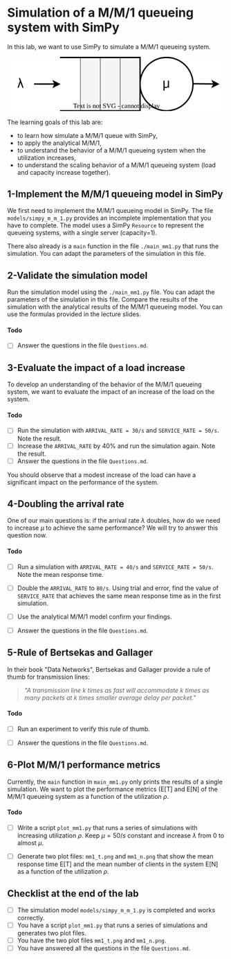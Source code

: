 Simulation of a M/M/1 queueing system with SimPy
========================================================================


In this lab, we want to use SimPy to simulate a M/M/1 queueing system.

![Single server system](images/queue.svg)

The learning goals of this lab are:

- to learn how simulate a M/M/1 queue with SimPy,
- to apply the analytical M/M/1,
- to understand the behavior of a M/M/1 queueing system when the utilization increases,
- to understand the scaling behavior of a M/M/1 queueing system (load and capacity increase together).


1-Implement the M/M/1 queueing model in SimPy
---------------------------------------------

We first need to implement the M/M/1 queueing model in SimPy. The file `models/simpy_m_m_1.py` provides an incomplete implementation that you have to complete. The model uses a SimPy `Resource` to represent the queueing systems, with a single server (capacity=1).

There also already is a `main` function in the file `./main_mm1.py` that runs the simulation. You can adapt the parameters of the simulation in this file.


2-Validate the simulation model
-------------------------------

Run the simulation model using the `./main_mm1.py` file. You can adapt the parameters of the simulation in this file.
Compare the results of the simulation with the analytical results of the M/M/1 queueing model. You can use the formulas provided in the lecture slides.

#### Todo

- [ ] Answer the questions in the file `Questions.md`.


3-Evaluate the impact of a load increase
-----------------------------------------

To develop an understanding of the behavior of the M/M/1 queueing system, we want to evaluate the impact of an increase of the load on the system.

#### Todo

- [ ] Run the simulation with `ARRIVAL_RATE = 30/s` and `SERVICE_RATE = 50/s`. Note the result.
- [ ] Increase the `ARRIVAL_RATE` by 40% and run the simulation again. Note the result.
- [ ] Answer the questions in the file `Questions.md`.

You should observe that a modest increase of the load can have a significant impact on the performance of the system.


4-Doubling the arrival rate
---------------------------

One of our main questions is: if the arrival rate $\lambda$ doubles, how do we need to increase $\mu$ to achieve the same performance? We will try to answer this question now.


#### Todo

- [ ] Run a simulation with `ARRIVAL_RATE = 40/s` and `SERVICE_RATE = 50/s`. Note the mean response time.
- [ ] Double the `ARRIVAL_RATE` to `80/s`. Using trial and error, find the value of `SERVICE_RATE` that achieves the same mean response time as in the first simulation.
- [ ] Use the analytical M/M/1 model confirm your findings.
- [ ] Answer the questions in the file `Questions.md`.


5-Rule of Bertsekas and Gallager
--------------------------------

In their book "Data Networks", Bertsekas and Gallager provide a rule of thumb for transmission lines:

> *"A transmission line k times as fast will accommodate k times as many packets at k times smaller average delay per packet."*

#### Todo

- [ ] Run an experiment to verify this rule of thumb.
- [ ] Answer the questions in the file `Questions.md`.


6-Plot M/M/1 performance metrics
--------------------------------

Currently, the `main` function in `main_mm1.py` only prints the results of a single simulation. We want to plot the performance metrics (E[T] and E[N] of the M/M/1 queueing system as a function of the utilization $\rho$.

#### Todo

- [ ] Write a script `plot_mm1.py` that runs a series of simulations with increasing utilization $\rho$. Keep $\mu=50/s$ constant and increase $\lambda$ from 0 to almost $\mu$.
- [ ] Generate two plot files: `mm1_t.png` and `mm1_n.png` that show the mean response time E[T] and the mean number of clients in the system E[N] as a function of the utilization $\rho$.


Checklist at the end of the lab
-------------------------------

- [ ] The simulation model `models/simpy_m_m_1.py` is completed and works correctly.
- [ ] You have a script `plot_mm1.py` that runs a series of simulations and generates two plot files.
- [ ] You have the two plot files `mm1_t.png` and `mm1_n.png`.
- [ ] You have answered all the questions in the file `Questions.md`.
